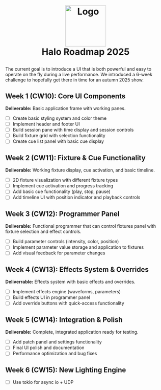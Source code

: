 <!-- LOGO -->
<h1>
<p align="center">
  <img src="https://github.com/user-attachments/assets/66b08c09-defc-464e-a2d3-c734d92da5da" alt="Logo" width="128">
  <br>Halo Roadmap 2025
</h1>
</p>

The current goal is to introduce a UI that is both powerful and easy to operate on the fly during a live performance.
We introduced a 6-week challenge to hopefully get there in time for an autumn 2025 show.

## Week 1 (CW10): Core UI Components

**Deliverable:** Basic application frame with working panes.

- [ ] Create basic styling system and color theme
- [ ] Implement header and footer UI
- [ ] Build session pane with time display and session controls
- [ ] Build fixture grid with selection functionality
- [ ] Create cue list panel with basic cue display

## Week 2 (CW11): Fixture & Cue Functionality

**Deliverable:** Working fixture display, cue activation, and basic timeline.

- [ ] 2D fixture visualization with different fixture types
- [ ] Implement cue activation and progress tracking
- [ ] Add basic cue functionality (play, stop, pause)
- [ ] Add timeline UI with position indicator and playback controls

## Week 3 (CW12): Programmer Panel

**Deliverable:** Functional programmer that can control fixtures panel with fixture selection and effect controls.

- [ ] Build parameter controls (intensity, color, position)
- [ ] Implement parameter value storage and application to fixtures
- [ ] Add visual feedback for parameter changes

## Week 4 (CW13): Effects System & Overrides

**Deliverrable:** Effects system with basic effects and overrides.

- [ ] Implement effects engine (waveforms, parameters)
- [ ] Build effects UI in programmer panel
- [ ] Add override buttons with quick-access functionality

## Week 5 (CW14): Integration & Polish

**Deliverable:** Complete, integrated application ready for testing.

- [ ] Add patch panel and settings functionality
- [ ] Final UI polish and documentation
- [ ] Performance optimization and bug fixes

## Week 6 (CW15): New Lighting Engine

- [ ] Use tokio for async io + UDP
